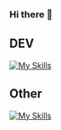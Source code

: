 ### Hi there 👋

## DEV

[![My Skills](https://skillicons.dev/icons?i=html,css,js,php,sass,vue,vscode)](https://skillicons.dev)

## Other

[![My Skills](https://skillicons.dev/icons?i=figma,ableton,ai,ps,vscode,wordpress)](https://skillicons.dev)

<!--
**abroudoux/abroudoux** is a ✨ _special_ ✨ repository because its `README.md` (this file) appears on your GitHub profile.

Here are some ideas to get you started:

- 🔭 I’m currently working on ...
- 🌱 I’m currently learning ...
- 👯 I’m looking to collaborate on ...
- 🤔 I’m looking for help with ...
- 💬 Ask me about ...
- 📫 How to reach me: ...
- 😄 Pronouns: ...
- ⚡ Fun fact: ...
-->
